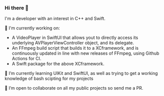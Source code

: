 ### Hi there 👋

I'm a developer with an interest in C++ and Swift. 

🔭 I'm currently working on:

- A VideoPlayer in SwiftUI that allows yout to directly access its underlying AVPlayerViewController object, and its delegate.
- An FFmpeg build script that builds it to a XCframework, and is continuously updated in line with new releases of FFmpeg, using Github Actions for CI.
- A Swift package for the above XCframework.

🌱 I’m currently learning UIKit and SwiftUI, as well as trying to get a working knowledge of bash scipting for my projects

👯 I’m open to collaborate on all my public projects so send me a PR.



<!--
**Raees678/Raees678** is a ✨ _special_ ✨ repository because its `README.md` (this file) appears on your GitHub profile.

Here are some ideas to get you started:

- 🔭 I’m currently working on ...
- 🌱 I’m currently learning ...
- 👯 I’m looking to collaborate on ...
- 🤔 I’m looking for help with ...
- 💬 Ask me about ...
- 📫 How to reach me: ...
- 😄 Pronouns: ...
- ⚡ Fun fact: ...
-->
